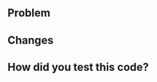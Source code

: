 ## Problem

<!-- Qu'est-ce qu'on cherche à concevoir ? Quelle est la feature concernée ? Importance du problème ? -->

## Changes

<!-- Si il y a des changements sur le frontend, inclure des screenshots -->

## How did you test this code?

<!-- Décrivez brièvement votre démarche -->
